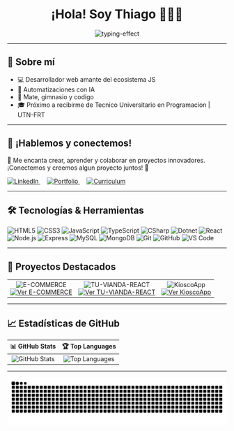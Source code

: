 <h1 align="center">¡Hola! Soy Thiago 👨🏻‍💻</h1>

<p align="center">
   <img
  src="https://readme-typing-svg.herokuapp.com?font=Fira+Code&weight=600&color=F7DF1E&size=25&center=true&vCenter=true&width=700&height=100&lines=SI+PUEDES+IMAGINARLO,+PUEDES+PROGRAMARLO"
  alt="typing-effect" />

</p>

---

## 🚀 Sobre mí

- 💻 Desarrollador web amante del ecosistema JS
- 🤖 Automatizaciones con IA 
- 🧉  Mate, gimnasio y codigo
- 🎓 Próximo a recibirme de Tecnico Universitario en Programacion | UTN-FRT  

---

## 🔗 ¡Hablemos y conectemos!

<p align="left">
  💬 Me encanta crear, aprender y colaborar en proyectos innovadores.  
  ¡Conectemos y creemos algun proyecto juntos! 🚀
</p>

<p align="left">
  <!-- LinkedIn -->
  <a href="https://www.linkedin.com/in/tito-dev" target="_blank">
    <img src="https://img.icons8.com/color/80/000000/linkedin.png" alt="LinkedIn" title="Conectemos en LinkedIn" />
  </a>
  &nbsp;&nbsp;&nbsp;
  <!-- Portfolio -->
  <a href="https://titooo.dev.ar/" target="_blank">
    <img src="https://img.icons8.com/fluency/80/domain.png" alt="Portfolio" title="Mira mis proyectos" />
  </a>
  &nbsp;&nbsp;&nbsp;
  <!-- CV -->
  <a href="https://drive.google.com/file/d/17JXQ95GP65YdDmuZwLujwvU4AzeYHGE_/view?usp=sharing" target="_blank">
    <img src="https://img.icons8.com/color/80/000000/resume.png" alt="Curriculum" title="Descarga mi CV" />
  </a>
</p>


---

## 🛠️ Tecnologías & Herramientas

<p align="left">
  <img src="https://skillicons.dev/icons?i=html&theme=light&size=50" height="50" alt="HTML5" />
  <img src="https://skillicons.dev/icons?i=css&theme=light&size=50" height="50" alt="CSS3" />
  <img src="https://skillicons.dev/icons?i=js&theme=light&size=50" height="50" alt="JavaScript" />
  <img src="https://skillicons.dev/icons?i=ts&theme=light&size=50" height="50" alt="TypeScript" />
  <img src="https://skillicons.dev/icons?i=cs&theme=light&size=50" height="50" alt="CSharp" />
  <img src="https://skillicons.dev/icons?i=dotnet&theme=light&size=50" height="50" alt="Dotnet" />
  <img src="https://skillicons.dev/icons?i=react&theme=light&size=50" height="50" alt="React" />
  <img src="https://skillicons.dev/icons?i=nodejs&theme=light&size=50" height="50" alt="Node.js" />
  <img src="https://skillicons.dev/icons?i=express&theme=light&size=50" height="50" alt="Express" />
  <img src="https://skillicons.dev/icons?i=mysql&theme=light&size=50" height="50" alt="MySQL" />
  <img src="https://skillicons.dev/icons?i=mongodb&theme=light&size=50" height="50" alt="MongoDB" />
  <img src="https://skillicons.dev/icons?i=git&theme=light&size=50" height="50" alt="Git" />
  <img src="https://skillicons.dev/icons?i=github&theme=light&size=50" height="50" alt="GitHub" />
  <img src="https://skillicons.dev/icons?i=vscode&theme=light&size=50" height="50" alt="VS Code" />
</p>

---

## 📂 Proyectos Destacados

<div align="left">
  <table>
    <tr>
      <td align="center">
        <img src="https://github.com/user-attachments/assets/f11fd988-42e6-4466-9fb6-49e866be3ab7" alt="E-COMMERCE" height="150" />
        <br />
        <a href="https://github.com/T1T0Dev/E-COMMERCE" target="_blank">
          <img
            src="https://img.shields.io/badge/Ver%20Repositorio-181717?style=for-the-badge&logo=github&logoColor=white"
            alt="Ver E-COMMERCE" />
        </a>
      </td>
      <td align="center">
        <img src="https://github.com/user-attachments/assets/85351b4f-c7b9-4edb-8b31-b20dfe1d79a6" alt="TU-VIANDA-REACT" height="150" />
        <br />
        <a href="https://github.com/T1T0Dev/TU-VIANDA-REACT" target="_blank">
          <img
            src="https://img.shields.io/badge/Ver%20Repositorio-181717?style=for-the-badge&logo=github&logoColor=white"
            alt="Ver TU-VIANDA-REACT" />
        </a>
      </td>
      <td align="center">
        <img src="https://github.com/user-attachments/assets/8c0f9f45-7892-4858-81ce-1d64aa49f329" alt="KioscoApp" height="150" />
        <br />
        <a href="https://github.com/T1T0Dev/KioscoApp" target="_blank">
          <img
            src="https://img.shields.io/badge/Ver%20Repositorio-181717?style=for-the-badge&logo=github&logoColor=white"
            alt="Ver KioscoApp" />
        </a>
      </td>
    </tr>
  </table>
</div>



---

## 📈 Estadísticas de GitHub

| 📊 GitHub Stats | 🏆 Top Languages |
|:---------------:|:----------------:|
| ![GitHub Stats](https://github-readme-stats.vercel.app/api?username=T1T0Dev&show_icons=true&theme=radical) | ![Top Languages](https://github-readme-stats.vercel.app/api/top-langs/?username=T1T0Dev&layout=compact&theme=radical) |


---

<p align="center">
  <img src="https://raw.githubusercontent.com/Ismaeldevs/Ismaeldevs/output/github-snake-dark.svg" alt="snake" />
</p>

